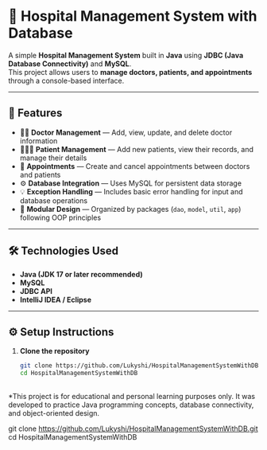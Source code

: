 # 🏥 Hospital Management System with Database

A simple **Hospital Management System** built in **Java** using **JDBC (Java Database Connectivity)** and **MySQL**.  
This project allows users to **manage doctors, patients, and appointments** through a console-based interface.

---

## 🚀 Features

- 👩‍⚕️ **Doctor Management** — Add, view, update, and delete doctor information  
- 🧑‍🤝‍🧑 **Patient Management** — Add new patients, view their records, and manage their details  
- 📅 **Appointments** — Create and cancel appointments between doctors and patients  
- ⚙️ **Database Integration** — Uses MySQL for persistent data storage  
- 💡 **Exception Handling** — Includes basic error handling for input and database operations  
- 🧩 **Modular Design** — Organized by packages (`dao`, `model`, `util`, `app`) following OOP principles  

---

## 🛠️ Technologies Used

- **Java (JDK 17 or later recommended)**  
- **MySQL**  
- **JDBC API**  
- **IntelliJ IDEA / Eclipse**

---

## ⚙️ Setup Instructions

1. **Clone the repository**
   ```bash
   git clone https://github.com/Lukyshi/HospitalManagementSystemWithDB.git
   cd HospitalManagementSystemWithDB

##

*This project is for educational and personal learning purposes only. It was developed to practice Java programming concepts, database connectivity, and object-oriented design.

git clone https://github.com/Lukyshi/HospitalManagementSystemWithDB.git
cd HospitalManagementSystemWithDB

